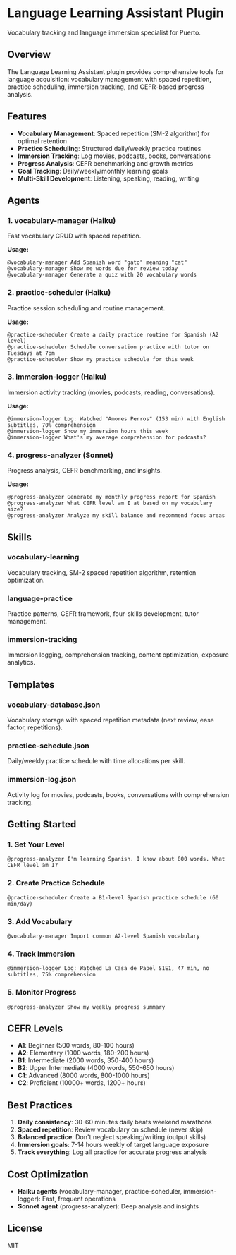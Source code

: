 # Language Learning Assistant Plugin

Vocabulary tracking and language immersion specialist for Puerto.

## Overview

The Language Learning Assistant plugin provides comprehensive tools for language acquisition: vocabulary management with spaced repetition, practice scheduling, immersion tracking, and CEFR-based progress analysis.

## Features

- **Vocabulary Management**: Spaced repetition (SM-2 algorithm) for optimal retention
- **Practice Scheduling**: Structured daily/weekly practice routines
- **Immersion Tracking**: Log movies, podcasts, books, conversations
- **Progress Analysis**: CEFR benchmarking and growth metrics
- **Goal Tracking**: Daily/weekly/monthly learning goals
- **Multi-Skill Development**: Listening, speaking, reading, writing

## Agents

### 1. vocabulary-manager (Haiku)
Fast vocabulary CRUD with spaced repetition.

**Usage:**
```
@vocabulary-manager Add Spanish word "gato" meaning "cat"
@vocabulary-manager Show me words due for review today
@vocabulary-manager Generate a quiz with 20 vocabulary words
```

### 2. practice-scheduler (Haiku)
Practice session scheduling and routine management.

**Usage:**
```
@practice-scheduler Create a daily practice routine for Spanish (A2 level)
@practice-scheduler Schedule conversation practice with tutor on Tuesdays at 7pm
@practice-scheduler Show my practice schedule for this week
```

### 3. immersion-logger (Haiku)
Immersion activity tracking (movies, podcasts, reading, conversations).

**Usage:**
```
@immersion-logger Log: Watched "Amores Perros" (153 min) with English subtitles, 70% comprehension
@immersion-logger Show my immersion hours this week
@immersion-logger What's my average comprehension for podcasts?
```

### 4. progress-analyzer (Sonnet)
Progress analysis, CEFR benchmarking, and insights.

**Usage:**
```
@progress-analyzer Generate my monthly progress report for Spanish
@progress-analyzer What CEFR level am I at based on my vocabulary size?
@progress-analyzer Analyze my skill balance and recommend focus areas
```

## Skills

### vocabulary-learning
Vocabulary tracking, SM-2 spaced repetition algorithm, retention optimization.

### language-practice
Practice patterns, CEFR framework, four-skills development, tutor management.

### immersion-tracking
Immersion logging, comprehension tracking, content optimization, exposure analytics.

## Templates

### vocabulary-database.json
Vocabulary storage with spaced repetition metadata (next review, ease factor, repetitions).

### practice-schedule.json
Daily/weekly practice schedule with time allocations per skill.

### immersion-log.json
Activity log for movies, podcasts, books, conversations with comprehension tracking.

## Getting Started

### 1. Set Your Level
```
@progress-analyzer I'm learning Spanish. I know about 800 words. What CEFR level am I?
```

### 2. Create Practice Schedule
```
@practice-scheduler Create a B1-level Spanish practice schedule (60 min/day)
```

### 3. Add Vocabulary
```
@vocabulary-manager Import common A2-level Spanish vocabulary
```

### 4. Track Immersion
```
@immersion-logger Log: Watched La Casa de Papel S1E1, 47 min, no subtitles, 75% comprehension
```

### 5. Monitor Progress
```
@progress-analyzer Show my weekly progress summary
```

## CEFR Levels

- **A1**: Beginner (500 words, 80-100 hours)
- **A2**: Elementary (1000 words, 180-200 hours)
- **B1**: Intermediate (2000 words, 350-400 hours)
- **B2**: Upper Intermediate (4000 words, 550-650 hours)
- **C1**: Advanced (8000 words, 800-1000 hours)
- **C2**: Proficient (10000+ words, 1200+ hours)

## Best Practices

1. **Daily consistency**: 30-60 minutes daily beats weekend marathons
2. **Spaced repetition**: Review vocabulary on schedule (never skip)
3. **Balanced practice**: Don't neglect speaking/writing (output skills)
4. **Immersion goals**: 7-14 hours weekly of target language exposure
5. **Track everything**: Log all practice for accurate progress analysis

## Cost Optimization

- **Haiku agents** (vocabulary-manager, practice-scheduler, immersion-logger): Fast, frequent operations
- **Sonnet agent** (progress-analyzer): Deep analysis and insights

## License

MIT
